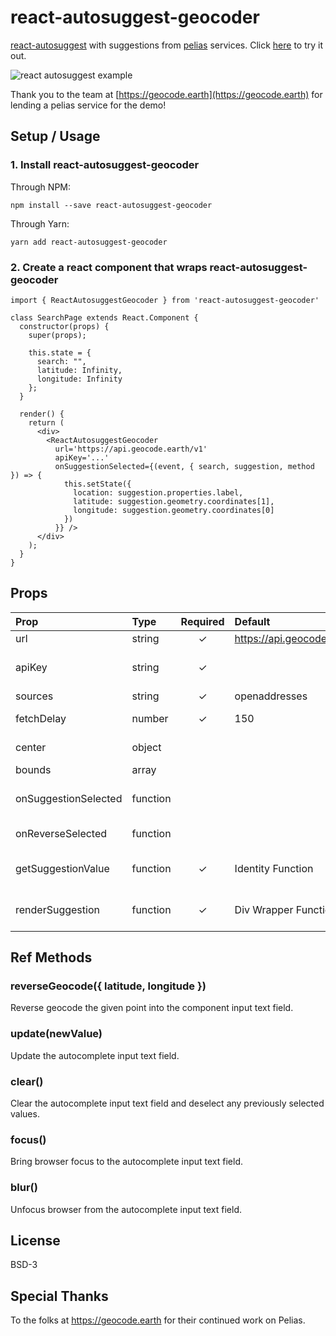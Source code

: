 # react-autosuggest-geocoder

[react-autosuggest](https://github.com/moroshko/react-autosuggest) with suggestions from [pelias](https://github.com/pelias/pelias) services. Click [here](http://generalpiston.github.io/react-autosuggest-geocoder) to try it out.

![react autosuggest example](https://generalpiston.github.io/react-autosuggest-geocoder/images/basic.gif)

Thank you to the team at [https://geocode.earth](https://geocode.earth) for lending a pelias service for the demo!

## Setup / Usage

### 1. Install react-autosuggest-geocoder

Through NPM:

```
npm install --save react-autosuggest-geocoder
```

Through Yarn:

```
yarn add react-autosuggest-geocoder
```

### 2. Create a react component that wraps react-autosuggest-geocoder

```
import { ReactAutosuggestGeocoder } from 'react-autosuggest-geocoder'

class SearchPage extends React.Component {
  constructor(props) {
    super(props);

    this.state = {
      search: "",
      latitude: Infinity,
      longitude: Infinity
    };
  }

  render() {
    return (
      <div>
        <ReactAutosuggestGeocoder
          url='https://api.geocode.earth/v1'
          apiKey='...'
          onSuggestionSelected={(event, { search, suggestion, method }) => {
            this.setState({
              location: suggestion.properties.label,
              latitude: suggestion.geometry.coordinates[1],
              longitude: suggestion.geometry.coordinates[0]
            })
          }} />
      </div>
    );
  }
}
```

## Props

| Prop | Type | Required | Default | Description |
| :--- | :--- | :---: | :--- | :--- |
| url | string | ✓ | https://api.geocode.earth/v1 | |
| apiKey | string | ✓ | | Pelias service API key. Most useful with geocode.earth. See https://geocode.earth/ to get an API key. |
| sources | string | ✓ | openaddresses | Filter data by data source. |
| fetchDelay | number | ✓ | 150 | Debounce API requests with this delay (in milliseconds). |
| center | object | | | Orient search results towards the provided center. |
| bounds | array | | | Bounding box to limit search results. |
| onSuggestionSelected | function | | | See https://github.com/moroshko/react-autosuggest#onSuggestionSelectedProp for details. |
| onReverseSelected | function | | | Invoked after reverse geocoding is performed. |
| getSuggestionValue | function | ✓ | Identity Function | See https://github.com/moroshko/react-autosuggest#getsuggestionvalue-required for details. |
| renderSuggestion | function | ✓ | Div Wrapper Function | See https://github.com/moroshko/react-autosuggest#rendersuggestion-required for details. |

## Ref Methods

### reverseGeocode({ latitude, longitude })

Reverse geocode the given point into the component input text field.

### update(newValue)

Update the autocomplete input text field.

### clear()

Clear the autocomplete input text field and deselect any previously selected values.

### focus()

Bring browser focus to the autocomplete input text field.

### blur()

Unfocus browser from the autocomplete input text field.

## License

BSD-3

## Special Thanks

To the folks at https://geocode.earth for their continued work on Pelias.
